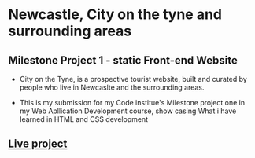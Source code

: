 # Newcastle, City on the tyne and surrounding areas 
## Milestone Project 1 - static Front-end Website 

* City on the Tyne, is a prospective tourist website, built and curated by people who live in Newcaslte and the surrounding areas.

* This is my submission for my Code institue's Milestone project one in my Web Apllication Development course, show casing What i have learned in HTML and CSS development 

## [Live project]( )